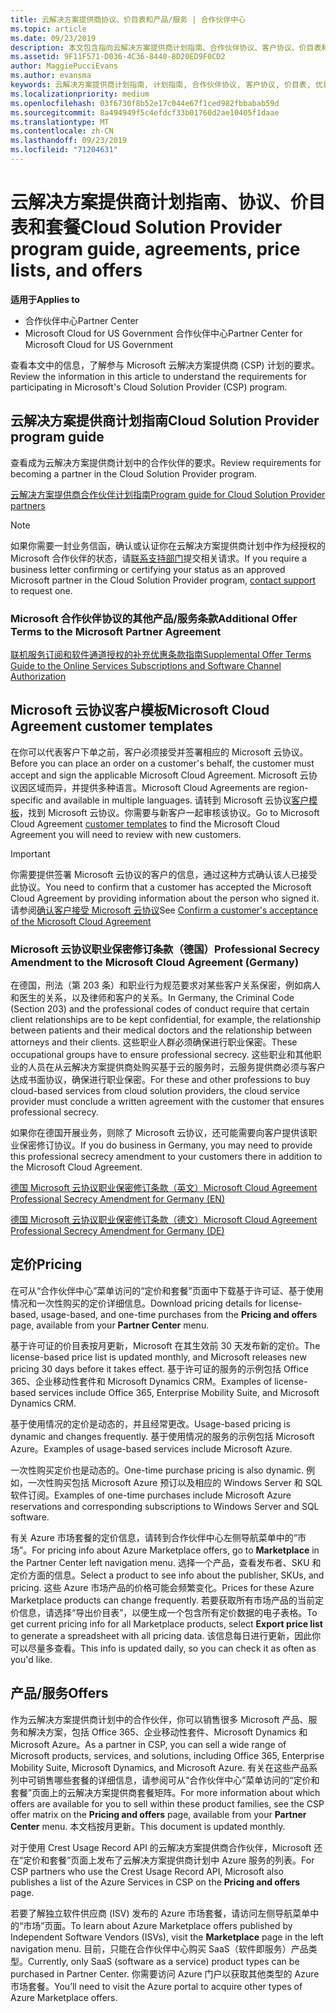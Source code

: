 ```yaml
---
title: 云解决方案提供商协议、价目表和产品/服务 | 合作伙伴中心
ms.topic: article
ms.date: 09/23/2019
description: 本文包含指向云解决方案提供商计划指南、合作伙伴协议、客户协议、价目表和产品/服务的链接。
ms.assetid: 9F11F571-D036-4C36-8440-8D20ED9F0CD2
author: MaggiePucciEvans
ms.author: evansma
keywords: 云解决方案提供商计划指南, 计划指南, 合作伙伴协议, 客户协议, 价目表, 优惠
ms.localizationpriority: medium
ms.openlocfilehash: 03f6730f8b52e17c044e67f1ced982fbbabab59d
ms.sourcegitcommit: 8a494949f5c4efdcf33b01760d2ae10405f1daae
ms.translationtype: MT
ms.contentlocale: zh-CN
ms.lasthandoff: 09/23/2019
ms.locfileid: "71204631"
---
```

# <a name="cloud-solution-provider-program-guide-agreements-price-lists-and-offers"></a><span data-ttu-id="d9680-104">云解决方案提供商计划指南、协议、价目表和套餐</span><span class="sxs-lookup"><span data-stu-id="d9680-104">Cloud Solution Provider program guide, agreements, price lists, and offers</span></span>

<span data-ttu-id="d9680-105">**适用于**</span><span class="sxs-lookup"><span data-stu-id="d9680-105">**Applies to**</span></span>

-  <span data-ttu-id="d9680-106">合作伙伴中心</span><span class="sxs-lookup"><span data-stu-id="d9680-106">Partner Center</span></span>
-  <span data-ttu-id="d9680-107">Microsoft Cloud for US Government 合作伙伴中心</span><span class="sxs-lookup"><span data-stu-id="d9680-107">Partner Center for Microsoft Cloud for US Government</span></span>


<span data-ttu-id="d9680-108">查看本文中的信息，了解参与 Microsoft 云解决方案提供商 (CSP) 计划的要求。</span><span class="sxs-lookup"><span data-stu-id="d9680-108">Review the information in this article to understand the requirements for participating in Microsoft's Cloud Solution Provider (CSP) program.</span></span>

## <a name="cloud-solution-provider-program-guide"></a><span data-ttu-id="d9680-109">云解决方案提供商计划指南</span><span class="sxs-lookup"><span data-stu-id="d9680-109">Cloud Solution Provider program guide</span></span>

<span data-ttu-id="d9680-110">查看成为云解决方案提供商计划中的合作伙伴的要求。</span><span class="sxs-lookup"><span data-stu-id="d9680-110">Review requirements for becoming a partner in the Cloud Solution Provider program.</span></span>

[<span data-ttu-id="d9680-111">云解决方案提供商合作伙伴计划指南</span><span class="sxs-lookup"><span data-stu-id="d9680-111">Program guide for Cloud Solution Provider partners</span></span>](https://go.microsoft.com/fwlink/p/?LinkId=617100)

>[!Note]
><span data-ttu-id="d9680-112">如果你需要一封业务信函，确认或认证你在云解决方案提供商计划中作为经授权的 Microsoft 合作伙伴的状态，请[联系支持部门](https://partner.microsoft.com/pcv/servicerequests/create)提交相关请求。</span><span class="sxs-lookup"><span data-stu-id="d9680-112">If you require a business letter confirming or certifying your status as an approved Microsoft partner in the Cloud Solution Provider program, [contact support](https://partner.microsoft.com/pcv/servicerequests/create) to request one.</span></span>

### <a name="additional-offer-terms-to-the-microsoft-partner-agreement"></a><span data-ttu-id="d9680-113">Microsoft 合作伙伴协议的其他产品/服务条款</span><span class="sxs-lookup"><span data-stu-id="d9680-113">Additional Offer Terms to the Microsoft Partner Agreement</span></span>

[<span data-ttu-id="d9680-114">联机服务订阅和软件通道授权的补充优惠条款指南</span><span class="sxs-lookup"><span data-stu-id="d9680-114">Supplemental Offer Terms Guide to the Online Services Subscriptions and Software Channel Authorization</span></span>](https://query.prod.cms.rt.microsoft.com/cms/api/am/binary/RE3NOo7)

## <a name="microsoft-cloud-agreement-customer-templates"></a><span data-ttu-id="d9680-115">Microsoft 云协议客户模板</span><span class="sxs-lookup"><span data-stu-id="d9680-115">Microsoft Cloud Agreement customer templates</span></span>

<span data-ttu-id="d9680-116">在你可以代表客户下单之前，客户必须接受并签署相应的 Microsoft 云协议。</span><span class="sxs-lookup"><span data-stu-id="d9680-116">Before you can place an order on a customer's behalf, the customer must accept and sign the applicable Microsoft Cloud Agreement.</span></span> <span data-ttu-id="d9680-117">Microsoft 云协议因区域而异，并提供多种语言。</span><span class="sxs-lookup"><span data-stu-id="d9680-117">Microsoft Cloud Agreements are region-specific and available in multiple languages.</span></span> <span data-ttu-id="d9680-118">请转到 Microsoft 云协议[客户模板](agreements.md)，找到 Microsoft 云协议。你需要与新客户一起审核该协议。</span><span class="sxs-lookup"><span data-stu-id="d9680-118">Go to Microsoft Cloud Agreement [customer templates](agreements.md) to find the Microsoft Cloud Agreement you will need to review with new customers.</span></span>

>[!IMPORTANT]
><span data-ttu-id="d9680-119">你需要提供签署 Microsoft 云协议的客户的信息，通过这种方式确认该人已接受此协议。</span><span class="sxs-lookup"><span data-stu-id="d9680-119">You need to confirm that a customer has accepted the Microsoft Cloud Agreement by providing information about the person who signed it.</span></span> <span data-ttu-id="d9680-120">请参阅[确认客户接受 Microsoft 云协议](confirm-consent.md)</span><span class="sxs-lookup"><span data-stu-id="d9680-120">See [Confirm a customer's acceptance of the Microsoft Cloud Agreement](confirm-consent.md)</span></span> 

### <a name="professional-secrecy-amendment-to-the-microsoft-cloud-agreement-germany"></a><span data-ttu-id="d9680-121">Microsoft 云协议职业保密修订条款（德国）</span><span class="sxs-lookup"><span data-stu-id="d9680-121">Professional Secrecy Amendment to the Microsoft Cloud Agreement (Germany)</span></span>

<span data-ttu-id="d9680-122">在德国，刑法（第 203 条）和职业行为规范要求对某些客户关系保密，例如病人和医生的关系，以及律师和客户的关系。</span><span class="sxs-lookup"><span data-stu-id="d9680-122">In Germany, the Criminal Code (Section 203) and the professional codes of conduct require that certain client relationships are to be kept confidential, for example, the relationship between patients and their medical doctors and the relationship between attorneys and their clients.</span></span> <span data-ttu-id="d9680-123">这些职业人群必须确保进行职业保密。</span><span class="sxs-lookup"><span data-stu-id="d9680-123">These occupational groups have to ensure professional secrecy.</span></span> <span data-ttu-id="d9680-124">这些职业和其他职业的人员在从云解决方案提供商处购买基于云的服务时，云服务提供商必须与客户达成书面协议，确保进行职业保密。</span><span class="sxs-lookup"><span data-stu-id="d9680-124">For these and other professions to buy cloud-based services from cloud solution providers, the cloud service provider must conclude a written agreement with the customer that ensures professional secrecy.</span></span>

<span data-ttu-id="d9680-125">如果你在德国开展业务，则除了 Microsoft 云协议，还可能需要向客户提供该职业保密修订协议。</span><span class="sxs-lookup"><span data-stu-id="d9680-125">If you do business in Germany, you may need to provide this professional secrecy amendment to your customers there in addition to the Microsoft Cloud Agreement.</span></span>

[<span data-ttu-id="d9680-126">德国 Microsoft 云协议职业保密修订条款（英文）</span><span class="sxs-lookup"><span data-stu-id="d9680-126">Microsoft Cloud Agreement Professional Secrecy Amendment for Germany (EN)</span></span>](https://go.microsoft.com/fwlink/?linkid=2030827&clcid=0x409)

[<span data-ttu-id="d9680-127">德国 Microsoft 云协议职业保密修订条款（德文）</span><span class="sxs-lookup"><span data-stu-id="d9680-127">Microsoft Cloud Agreement Professional Secrecy Amendment for Germany (DE)</span></span>](https://go.microsoft.com/fwlink/?linkid=2030827&clcid=0x407)

## <a name="pricing"></a><span data-ttu-id="d9680-128">定价</span><span class="sxs-lookup"><span data-stu-id="d9680-128">Pricing</span></span>

<span data-ttu-id="d9680-129">在可从“合作伙伴中心”菜单访问的“定价和套餐”页面中下载基于许可证、基于使用情况和一次性购买的定价详细信息。</span><span class="sxs-lookup"><span data-stu-id="d9680-129">Download pricing details for license-based, usage-based, and one-time purchases from the **Pricing and offers** page, available from your **Partner Center** menu.</span></span>

<span data-ttu-id="d9680-130">基于许可证的价目表按月更新，Microsoft 在其生效前 30 天发布新的定价。</span><span class="sxs-lookup"><span data-stu-id="d9680-130">The license-based price list is updated monthly, and Microsoft releases new pricing 30 days before it takes effect.</span></span> <span data-ttu-id="d9680-131">基于许可证的服务的示例包括 Office 365、企业移动性套件和 Microsoft Dynamics CRM。</span><span class="sxs-lookup"><span data-stu-id="d9680-131">Examples of license-based services include Office 365, Enterprise Mobility Suite, and Microsoft Dynamics CRM.</span></span> 

<span data-ttu-id="d9680-132">基于使用情况的定价是动态的，并且经常更改。</span><span class="sxs-lookup"><span data-stu-id="d9680-132">Usage-based pricing is dynamic and changes frequently.</span></span> <span data-ttu-id="d9680-133">基于使用情况的服务的示例包括 Microsoft Azure。</span><span class="sxs-lookup"><span data-stu-id="d9680-133">Examples of usage-based services include Microsoft Azure.</span></span>

<span data-ttu-id="d9680-134">一次性购买定价也是动态的。</span><span class="sxs-lookup"><span data-stu-id="d9680-134">One-time purchase pricing is also dynamic.</span></span> <span data-ttu-id="d9680-135">例如，一次性购买包括 Microsoft Azure 预订以及相应的 Windows Server 和 SQL 软件订阅。</span><span class="sxs-lookup"><span data-stu-id="d9680-135">Examples of one-time purchases include Microsoft Azure reservations and corresponding subscriptions to Windows Server and SQL software.</span></span>

<span data-ttu-id="d9680-136">有关 Azure 市场套餐的定价信息，请转到合作伙伴中心左侧导航菜单中的“市场”。</span><span class="sxs-lookup"><span data-stu-id="d9680-136">For pricing info about Azure Marketplace offers, go to **Marketplace** in the Partner Center left navigation menu.</span></span> <span data-ttu-id="d9680-137">选择一个产品，查看发布者、SKU 和定价方面的信息。</span><span class="sxs-lookup"><span data-stu-id="d9680-137">Select a product to see info about the publisher, SKUs, and pricing.</span></span> <span data-ttu-id="d9680-138">这些 Azure 市场产品的价格可能会频繁变化。</span><span class="sxs-lookup"><span data-stu-id="d9680-138">Prices for these Azure Marketplace products can change frequently.</span></span> <span data-ttu-id="d9680-139">若要获取所有市场产品的当前定价信息，请选择“导出价目表”，以便生成一个包含所有定价数据的电子表格。</span><span class="sxs-lookup"><span data-stu-id="d9680-139">To get current pricing info for all Marketplace products, select **Export price list** to generate a spreadsheet with all pricing data.</span></span> <span data-ttu-id="d9680-140">该信息每日进行更新，因此你可以尽量多查看。</span><span class="sxs-lookup"><span data-stu-id="d9680-140">This info is updated daily, so you can check it as often as you'd like.</span></span>

## <a name="offers"></a><span data-ttu-id="d9680-141">产品/服务</span><span class="sxs-lookup"><span data-stu-id="d9680-141">Offers</span></span>

<span data-ttu-id="d9680-142">作为云解决方案提供商计划中的合作伙伴，你可以销售很多 Microsoft 产品、服务和解决方案，包括 Office 365、企业移动性套件、Microsoft Dynamics 和 Microsoft Azure。</span><span class="sxs-lookup"><span data-stu-id="d9680-142">As a partner in CSP, you can sell a wide range of Microsoft products, services, and solutions, including Office 365, Enterprise Mobility Suite, Microsoft Dynamics, and Microsoft Azure.</span></span> <span data-ttu-id="d9680-143">有关在这些产品系列中可销售哪些套餐的详细信息，请参阅可从“合作伙伴中心”菜单访问的“定价和套餐”页面上的云解决方案提供商套餐矩阵。</span><span class="sxs-lookup"><span data-stu-id="d9680-143">For more information about which offers are available for you to sell within these product families, see the CSP offer matrix on the **Pricing and offers** page, available from your **Partner Center** menu.</span></span> <span data-ttu-id="d9680-144">本文档按月更新。</span><span class="sxs-lookup"><span data-stu-id="d9680-144">This document is updated monthly.</span></span>

<span data-ttu-id="d9680-145">对于使用 Crest Usage Record API 的云解决方案提供商合作伙伴，Microsoft 还在“定价和套餐”页面上发布了云解决方案提供商计划中 Azure 服务的列表。</span><span class="sxs-lookup"><span data-stu-id="d9680-145">For CSP partners who use the Crest Usage Record API, Microsoft also publishes a list of the Azure Services in CSP on the **Pricing and offers** page.</span></span>

<span data-ttu-id="d9680-146">若要了解独立软件供应商  (ISV) 发布的 Azure 市场套餐，请访问左侧导航菜单中的“市场”页面。</span><span class="sxs-lookup"><span data-stu-id="d9680-146">To learn about Azure Marketplace offers published by Independent Software Vendors  (ISVs), visit the **Marketplace** page in the left navigation menu.</span></span> <span data-ttu-id="d9680-147">目前，只能在合作伙伴中心购买 SaaS（软件即服务）产品类型。</span><span class="sxs-lookup"><span data-stu-id="d9680-147">Currently, only SaaS (software as a service) product types can be purchased in Partner Center.</span></span> <span data-ttu-id="d9680-148">你需要访问 Azure 门户以获取其他类型的 Azure 市场套餐。</span><span class="sxs-lookup"><span data-stu-id="d9680-148">You’ll need to visit the Azure portal to acquire other types of Azure Marketplace offers.</span></span>
